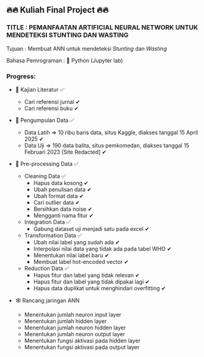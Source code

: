## 🔥🔥 Kuliah Final Project 🔥🔥

### TITLE : PEMANFAATAN ARTIFICIAL NEURAL NETWORK UNTUK MENDETEKSI STUNTING DAN WASTING

Tujuan : Membuat ANN untuk mendeteksi _Stunting_ dan _Wasting_

Bahasa Pemrograman : 🐍 Python (Jupyter lab)

### Progress:

- 📖 Kajian Literatur ✅

  - Cari referensi jurnal ✔
  - Cari referensi buku ✔

- 📝 Pengumpulan Data ✅

  - Data Latih => 10 ribu baris data, situs Kaggle, diakses tanggal 15 April 2025 ✔
  - Data Uji => 190 data balita, situs pemkomedan, diakses tanggal 15 Februari 2023 [Site Redacted] ✔

- 💾 Pre-processing Data ✅

  - Cleaning Data ✅
    - Hapus data kosong ✔
    - Ubah penulisan data ✔
    - Ubah format data ✔
    - Cari outlier data ✔
    - Bersihkan data noise ✔
    - Mengganti nama fitur ✔
  - Integration Data ✅
    - Gabung dataset uji menjadi satu pada excel ✔
  - Transformation Data ✅
    - Ubah nilai label yang sudah ada ✔
    - Interpolasi nilai data yang tidak ada pada tabel WHO ✔
    - Menentukan nilai label baru ✔
    - Membuat label hot-encoded vector ✔
  - Reduction Data ✅
    - Hapus fitur dan label yang tidak relevan ✔
    - Hapus fitur dan label yang tidak dipakai lagi ✔
    - Hapus data duplikat untuk menghindari overfitting ✔

- 🕸 Rancang jaringan ANN
  - Menentukan jumlah neuron input layer
  - Menentukan jumlah hidden layer
  - Menentukan jumlah neuron hidden layer
  - Menentukan jumlah neuron output layer
  - Menentukan fungsi aktivasi pada hidden layer
  - Menentukan fungsi aktivasi pada output layer
